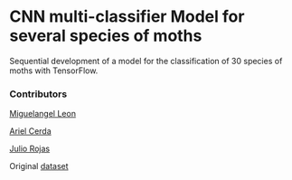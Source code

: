 # CNN multi-classifier Model for several species of moths

Sequential development of a model for the classification of 30 species of moths with TensorFlow.

### Contributors
[Miguelangel Leon](https://github.com/mikemayuare)

[Ariel Cerda](https://github.com/arielcerdap)

[Julio Rojas](https://github.com/juliocrv20)

Original [dataset](https://www.kaggle.com/datasets/gpiosenka/moths-image-datasetclassification)
